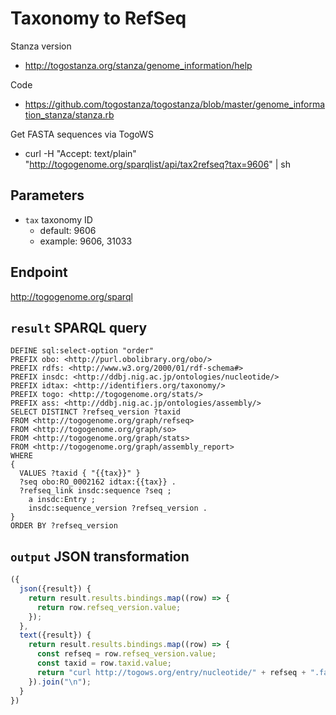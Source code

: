 # Taxonomy to RefSeq

Stanza version

* http://togostanza.org/stanza/genome_information/help

Code

* https://github.com/togostanza/togostanza/blob/master/genome_information_stanza/stanza.rb

Get FASTA sequences via TogoWS

* curl -H "Accept: text/plain" "http://togogenome.org/sparqlist/api/tax2refseq?tax=9606" | sh

## Parameters

* `tax` taxonomy ID
  * default: 9606
  * example: 9606, 31033

## Endpoint

http://togogenome.org/sparql

## `result` SPARQL query

```sparql
DEFINE sql:select-option "order"
PREFIX obo: <http://purl.obolibrary.org/obo/>
PREFIX rdfs: <http://www.w3.org/2000/01/rdf-schema#>
PREFIX insdc: <http://ddbj.nig.ac.jp/ontologies/nucleotide/>
PREFIX idtax: <http://identifiers.org/taxonomy/>
PREFIX togo: <http://togogenome.org/stats/>
PREFIX ass: <http://ddbj.nig.ac.jp/ontologies/assembly/>
SELECT DISTINCT ?refseq_version ?taxid
FROM <http://togogenome.org/graph/refseq>
FROM <http://togogenome.org/graph/so>
FROM <http://togogenome.org/graph/stats>
FROM <http://togogenome.org/graph/assembly_report>
WHERE
{
  VALUES ?taxid { "{{tax}}" }
  ?seq obo:RO_0002162 idtax:{{tax}} .
  ?refseq_link insdc:sequence ?seq ;
    a insdc:Entry ;
    insdc:sequence_version ?refseq_version .
}
ORDER BY ?refseq_version
```

## `output` JSON transformation

```javascript
({
  json({result}) {
    return result.results.bindings.map((row) => {
      return row.refseq_version.value;
    });
  },
  text({result}) {
    return result.results.bindings.map((row) => {
      const refseq = row.refseq_version.value;
      const taxid = row.taxid.value;
      return "curl http://togows.org/entry/nucleotide/" + refseq + ".fasta >> " + taxid + ".fasta";
    }).join("\n");
  }
})
```
